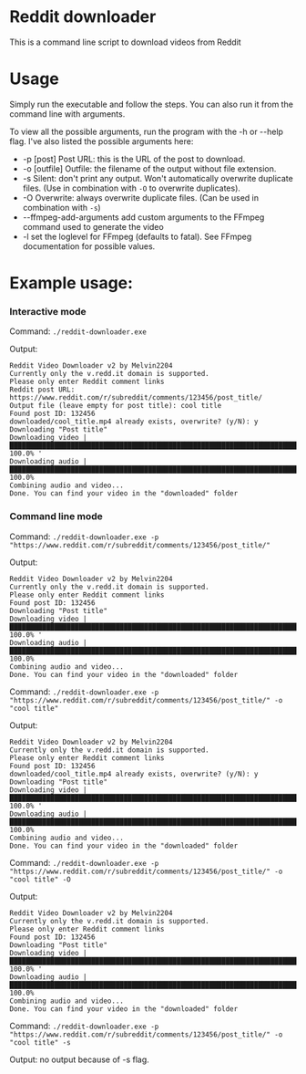 # Reddit downloader
This is a command line script to download videos from Reddit

# Usage
Simply run the executable and follow the steps. You can also run it from the command line with arguments.

To view all the possible arguments, run the program with the -h or --help flag. 
I've also listed the possible arguments here:
* -p [post]               Post URL: this is the URL of the post to download.
* -o [outfile]            Outfile: the filename of the output without file extension.
* -s                      Silent: don't print any output. Won't automatically overwrite duplicate files. (Use in combination with `-O` to overwrite duplicates).
* -O                      Overwrite: always overwrite duplicate files. (Can be used in combination with `-s`) 
* --ffmpeg-add-arguments  add custom arguments to the FFmpeg command used to generate the video
* -l                      set the loglevel for FFmpeg (defaults to fatal). See FFmpeg documentation for possible values.

# Example usage:
### Interactive mode
Command: `./reddit-downloader.exe`

Output: 
```
Reddit Video Downloader v2 by Melvin2204
Currently only the v.redd.it domain is supported.
Please only enter Reddit comment links
Reddit post URL: https://www.reddit.com/r/subreddit/comments/123456/post_title/
Output file (leave empty for post title): cool title
Found post ID: 132456
downloaded/cool_title.mp4 already exists, overwrite? (y/N): y
Downloading "Post title"
Downloading video |██████████████████████████████████████████████████████████████████████████████████████████| 100.0% '
Downloading audio |██████████████████████████████████████████████████████████████████████████████████████████| 100.0%
Combining audio and video...
Done. You can find your video in the "downloaded" folder
```



### Command line mode
Command: `./reddit-downloader.exe -p "https://www.reddit.com/r/subreddit/comments/123456/post_title/"`

Output:
```
Reddit Video Downloader v2 by Melvin2204
Currently only the v.redd.it domain is supported.
Please only enter Reddit comment links
Found post ID: 132456
Downloading "Post title"
Downloading video |██████████████████████████████████████████████████████████████████████████████████████████| 100.0% '
Downloading audio |██████████████████████████████████████████████████████████████████████████████████████████| 100.0%
Combining audio and video...
Done. You can find your video in the "downloaded" folder
```



Command: `./reddit-downloader.exe -p "https://www.reddit.com/r/subreddit/comments/123456/post_title/" -o "cool title"`

Output:
```
Reddit Video Downloader v2 by Melvin2204
Currently only the v.redd.it domain is supported.
Please only enter Reddit comment links
Found post ID: 132456
downloaded/cool_title.mp4 already exists, overwrite? (y/N): y
Downloading "Post title"
Downloading video |██████████████████████████████████████████████████████████████████████████████████████████| 100.0% '
Downloading audio |██████████████████████████████████████████████████████████████████████████████████████████| 100.0%
Combining audio and video...
Done. You can find your video in the "downloaded" folder
```



Command: `./reddit-downloader.exe -p "https://www.reddit.com/r/subreddit/comments/123456/post_title/" -o "cool title" -O`

Output:
```
Reddit Video Downloader v2 by Melvin2204
Currently only the v.redd.it domain is supported.
Please only enter Reddit comment links
Found post ID: 132456
Downloading "Post title"
Downloading video |██████████████████████████████████████████████████████████████████████████████████████████| 100.0% '
Downloading audio |██████████████████████████████████████████████████████████████████████████████████████████| 100.0%
Combining audio and video...
Done. You can find your video in the "downloaded" folder
```



Command: `./reddit-downloader.exe -p "https://www.reddit.com/r/subreddit/comments/123456/post_title/" -o "cool title" -s`

Output: no output because of -s flag.
